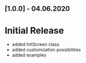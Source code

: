 ## [1.0.0] - 04.06.2020

# Initial Release
- added InitScreen class
- added customization possibilities
- added examples
